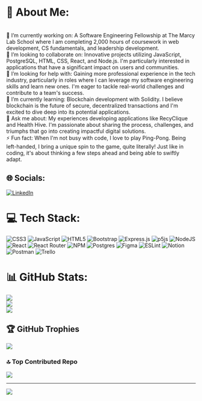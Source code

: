 # 💫 About Me:
<br>🔭 I’m currently working on: A Software Engineering Fellowship at The Marcy Lab School where I am completing 2,000 hours of coursework in web development, CS fundamentals, and leadership development.<br>👯 I’m looking to collaborate on: Innovative projects utilizing JavaScript, PostgreSQL, HTML, CSS, React, and Node.js. I'm particularly interested in applications that have a significant impact on users and communities.<br>🤝 I’m looking for help with: Gaining more professional experience in the tech industry, particularly in roles where I can leverage my software engineering skills and learn new ones. I'm eager to tackle real-world challenges and contribute to a team's success.<br>🌱 I’m currently learning: Blockchain development with Solidity. I believe blockchain is the future of secure, decentralized transactions and I'm excited to dive deep into its potential applications.<br>💬 Ask me about: My experiences developing applications like RecyClique and Health Hive. I'm passionate about sharing the process, challenges, and triumphs that go into creating impactful digital solutions.<br>⚡ Fun fact: When I'm not busy with code, I love to play Ping-Pong. Being left-handed, I bring a unique spin to the game, quite literally! Just like in coding, it's about thinking a few steps ahead and being able to swiftly adapt.


## 🌐 Socials:
[![LinkedIn](https://img.shields.io/badge/LinkedIn-%230077B5.svg?logo=linkedin&logoColor=white)](https://linkedin.com/in/https://www.linkedin.com/in/jason-paulino-1a2a76180/) 

# 💻 Tech Stack:
![CSS3](https://img.shields.io/badge/css3-%231572B6.svg?style=for-the-badge&logo=css3&logoColor=white) ![JavaScript](https://img.shields.io/badge/javascript-%23323330.svg?style=for-the-badge&logo=javascript&logoColor=%23F7DF1E) ![HTML5](https://img.shields.io/badge/html5-%23E34F26.svg?style=for-the-badge&logo=html5&logoColor=white) ![Bootstrap](https://img.shields.io/badge/bootstrap-%23563D7C.svg?style=for-the-badge&logo=bootstrap&logoColor=white) ![Express.js](https://img.shields.io/badge/express.js-%23404d59.svg?style=for-the-badge&logo=express&logoColor=%2361DAFB) ![p5js](https://img.shields.io/badge/p5.js-ED225D?style=for-the-badge&logo=p5.js&logoColor=FFFFFF) ![NodeJS](https://img.shields.io/badge/node.js-6DA55F?style=for-the-badge&logo=node.js&logoColor=white) ![React](https://img.shields.io/badge/react-%2320232a.svg?style=for-the-badge&logo=react&logoColor=%2361DAFB) ![React Router](https://img.shields.io/badge/React_Router-CA4245?style=for-the-badge&logo=react-router&logoColor=white) ![NPM](https://img.shields.io/badge/NPM-%23000000.svg?style=for-the-badge&logo=npm&logoColor=white) ![Postgres](https://img.shields.io/badge/postgres-%23316192.svg?style=for-the-badge&logo=postgresql&logoColor=white) 	![Figma](https://img.shields.io/badge/figma-%23F24E1E.svg?style=for-the-badge&logo=figma&logoColor=white) ![ESLint](https://img.shields.io/badge/ESLint-4B3263?style=for-the-badge&logo=eslint&logoColor=white) ![Notion](https://img.shields.io/badge/Notion-%23000000.svg?style=for-the-badge&logo=notion&logoColor=white) ![Postman](https://img.shields.io/badge/Postman-FF6C37?style=for-the-badge&logo=postman&logoColor=white) ![Trello](https://img.shields.io/badge/Trello-%23026AA7.svg?style=for-the-badge&logo=Trello&logoColor=white)
# 📊 GitHub Stats:
![](https://github-readme-stats.vercel.app/api?username=jasonpaulino&theme=dark&hide_border=false&include_all_commits=true&count_private=true)<br/>
![](https://github-readme-streak-stats.herokuapp.com/?user=jasonpaulino&theme=dark&hide_border=false)<br/>
![](https://github-readme-stats.vercel.app/api/top-langs/?username=jasonpaulino&theme=dark&hide_border=false&include_all_commits=true&count_private=true&layout=compact)

## 🏆 GitHub Trophies
![](https://github-profile-trophy.vercel.app/?username=jasonpaulino&theme=onedark&no-frame=false&no-bg=false&margin-w=4)

### 🔝 Top Contributed Repo
![](https://github-contributor-stats.vercel.app/api?username=jasonpaulino&limit=5&theme=onedark&combine_all_yearly_contributions=true)

---
[![](https://visitcount.itsvg.in/api?id=jasonpaulino&icon=0&color=0)](https://visitcount.itsvg.in)

<!-- Proudly created with GPRM ( https://gprm.itsvg.in ) -->
